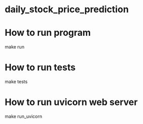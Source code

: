 # daily_stock_price_prediction


# How to run program
make run

# How to run tests
make tests

# How to run uvicorn web server
make run_uvicorn
